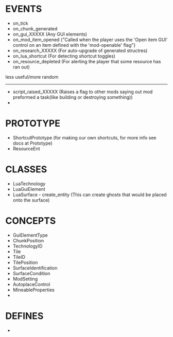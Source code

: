 EVENTS
================
- on_tick
- on_chunk_generated
- on_gui_XXXXX (Any GUI elements)
- on_mod_item_opened				("Called when the player uses the 'Open item GUI' control on an item defined with the 'mod-openable' flag"}
- on_research_XXXXX (For auto-upgrade of generated structres)
- on_lua_shortcut (For detecting shortcut toggles)
- on_resource_depleted (For alerting the player that some resource has ran out)

less useful/more random
- -------------------------
- script_raised_XXXXX (Raises a flag to other mods saying out mod preformed a task(like building or destroying something))
- 

PROTOTYPE
================
- ShortcutPrototype (for making our own shortcuts, for more info see docs at Prototype)
- ResourceEnt

CLASSES
================
- LuaTechnology
- LuaGuiElement
- LuaSurface
								- create_entity (This can create ghosts that would be placed onto the surface)

CONCEPTS
================
- GuiElementType
- ChunkPosition
- TechnologyID
- Tile
- TileID
- TilePosition
- SurfaceIdentification
- SurfaceCondition
- ModSetting
- AutoplaceControl
- MineableProperties
- 
DEFINES
================
- 
